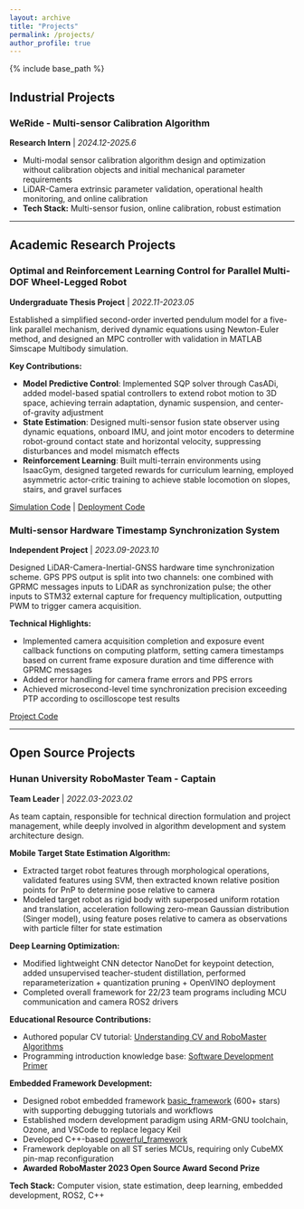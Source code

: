 ```yaml
---
layout: archive
title: "Projects"
permalink: /projects/
author_profile: true
---
```


{% include base_path %}

## Industrial Projects

### WeRide - Multi-sensor Calibration Algorithm
**Research Intern** | *2024.12-2025.6*

* Multi-modal sensor calibration algorithm design and optimization without calibration objects and initial mechanical parameter requirements
* LiDAR-Camera extrinsic parameter validation, operational health monitoring, and online calibration
* **Tech Stack:** Multi-sensor fusion, online calibration, robust estimation

---

## Academic Research Projects

### Optimal and Reinforcement Learning Control for Parallel Multi-DOF Wheel-Legged Robot
**Undergraduate Thesis Project** | *2022.11-2023.05*

Established a simplified second-order inverted pendulum model for a five-link parallel mechanism, derived dynamic equations using Newton-Euler method, and designed an MPC controller with validation in MATLAB Simscape Multibody simulation.

**Key Contributions:**
* **Model Predictive Control**: Implemented SQP solver through CasADi, added model-based spatial controllers to extend robot motion to 3D space, achieving terrain adaptation, dynamic suspension, and center-of-gravity adjustment
* **State Estimation**: Designed multi-sensor fusion state observer using dynamic equations, onboard IMU, and joint motor encoders to determine robot-ground contact state and horizontal velocity, suppressing disturbances and model mismatch effects
* **Reinforcement Learning**: Built multi-terrain environments using IsaacGym, designed targeted rewards for curriculum learning, employed asymmetric actor-critic training to achieve stable locomotion on slopes, stairs, and gravel surfaces

[Simulation Code](https://gitee.com/neozng1/finish-designing) | [Deployment Code](https://gitee.com/hnuyuelurm/balance_chassis)

### Multi-sensor Hardware Timestamp Synchronization System
**Independent Project** | *2023.09-2023.10*

Designed LiDAR-Camera-Inertial-GNSS hardware time synchronization scheme. GPS PPS output is split into two channels: one combined with GPRMC messages inputs to LiDAR as synchronization pulse; the other inputs to STM32 external capture for frequency multiplication, outputting PWM to trigger camera acquisition.

**Technical Highlights:**
* Implemented camera acquisition completion and exposure event callback functions on computing platform, setting camera timestamps based on current frame exposure duration and time difference with GPRMC messages
* Added error handling for camera frame errors and PPS errors
* Achieved microsecond-level time synchronization precision exceeding PTP according to oscilloscope test results

[Project Code](https://github.com/LIAS-CUHKSZ/liv_syn)

---

## Open Source Projects

### Hunan University RoboMaster Team - Captain
**Team Leader** | *2022.03-2023.02*

As team captain, responsible for technical direction formulation and project management, while deeply involved in algorithm development and system architecture design.

**Mobile Target State Estimation Algorithm:**
* Extracted target robot features through morphological operations, validated features using SVM, then extracted known relative position points for PnP to determine pose relative to camera
* Modeled target robot as rigid body with superposed uniform rotation and translation, acceleration following zero-mean Gaussian distribution (Singer model), using feature poses relative to camera as observations with particle filter for state estimation

**Deep Learning Optimization:**
* Modified lightweight CNN detector NanoDet for keypoint detection, added unsupervised teacher-student distillation, performed reparameterization + quantization pruning + OpenVINO deployment
* Completed overall framework for 22/23 team programs including MCU communication and camera ROS2 drivers

**Educational Resource Contributions:**
* Authored popular CV tutorial: [Understanding CV and RoboMaster Algorithms](https://github.com/NeoZng/vision_tutorial)
* Programming introduction knowledge base: [Software Development Primer](https://lapis-router-502.notion.site/6c2937aad3974144965860d1809dcaa9)

**Embedded Framework Development:**
* Designed robot embedded framework [basic_framework](https://gitee.com/hnuyuelurm/basic_framework) (600+ stars) with supporting debugging tutorials and workflows
* Established modern development paradigm using ARM-GNU toolchain, Ozone, and VSCode to replace legacy Keil
* Developed C++-based [powerful_framework](https://gitee.com/hnuyuelurm/powerful_framework)
* Framework deployable on all ST series MCUs, requiring only CubeMX pin-map reconfiguration
* **Awarded RoboMaster 2023 Open Source Award Second Prize**

**Tech Stack:** Computer vision, state estimation, deep learning, embedded development, ROS2, C++